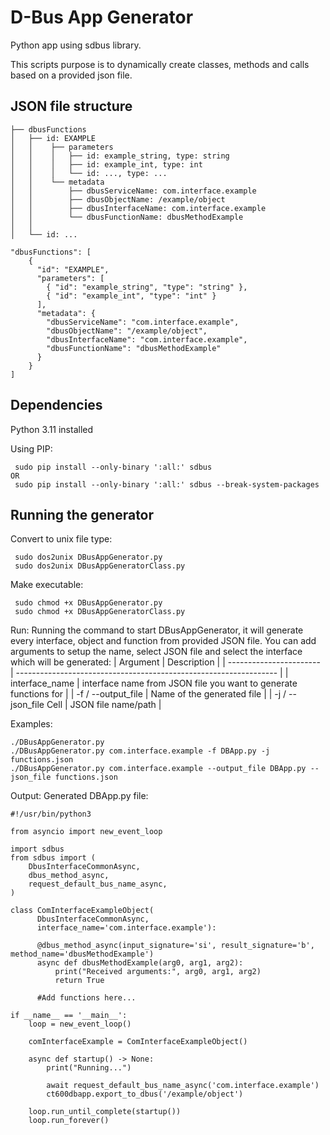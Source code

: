 # D-Bus App Generator
Python app using sdbus library.

This scripts purpose is to dynamically create classes, methods and calls based on a provided json file. 

## JSON file structure
```
├── dbusFunctions
│   ├── id: EXAMPLE
│   │    ├── parameters
│   │    │   ├── id: example_string, type: string
│   │    │   ├── id: example_int, type: int
│   │    │   └── id: ..., type: ...
│   │    └── metadata
│   │        ├── dbusServiceName: com.interface.example
│   │        ├── dbusObjectName: /example/object
│   │        ├── dbusInterfaceName: com.interface.example
│   │        └── dbusFunctionName: dbusMethodExample
│   │
│   └── id: ...
```

```
"dbusFunctions": [
    {
      "id": "EXAMPLE",
      "parameters": [
        { "id": "example_string", "type": "string" },
        { "id": "example_int", "type": "int" }
      ],
      "metadata": {
        "dbusServiceName": "com.interface.example",
        "dbusObjectName": "/example/object",
        "dbusInterfaceName": "com.interface.example",
        "dbusFunctionName": "dbusMethodExample"
      }
    }
]
```

## Dependencies
Python 3.11 installed

Using PIP:
```
 sudo pip install --only-binary ':all:' sdbus
OR
 sudo pip install --only-binary ':all:' sdbus --break-system-packages
```

## Running the generator
Convert to unix file type:
```
 sudo dos2unix DBusAppGenerator.py
 sudo dos2unix DBusAppGeneratorClass.py
```
Make executable: 
```
 sudo chmod +x DBusAppGenerator.py
 sudo chmod +x DBusAppGeneratorClass.py
```
Run:
Running the command to start DBusAppGenerator, it will generate every interface, object and function from provided JSON file.
You can add arguments to setup the name, select JSON file and select the interface which will be generated:
| Argument                | Description                                                       |
| ----------------------- | ----------------------------------------------------------------- |
| interface_name          | interface name from JSON file you want to generate functions for  |
| -f / --output_file      | Name of the generated file                                        |
| -j / --json_file Cell   | JSON file name/path                                               |


Examples:
```
./DBusAppGenerator.py
./DBusAppGenerator.py com.interface.example -f DBApp.py -j functions.json
./DBusAppGenerator.py com.interface.example --output_file DBApp.py --json_file functions.json
```

Output:
Generated DBApp.py file:
```
#!/usr/bin/python3
 
from asyncio import new_event_loop
 
import sdbus
from sdbus import (
    DbusInterfaceCommonAsync,
    dbus_method_async,
    request_default_bus_name_async,
)
 
class ComInterfaceExampleObject(
      DbusInterfaceCommonAsync,
      interface_name='com.interface.example'):
 
      @dbus_method_async(input_signature='si', result_signature='b', method_name='dbusMethodExample')
      async def dbusMethodExample(arg0, arg1, arg2):
          print("Received arguments:", arg0, arg1, arg2)
          return True
 
      #Add functions here...
 
if __name__ == '__main__':
    loop = new_event_loop()
 
    comInterfaceExample = ComInterfaceExampleObject()
     
    async def startup() -> None:
        print("Running...")
 
        await request_default_bus_name_async('com.interface.example')
        ct600dbapp.export_to_dbus('/example/object')
     
    loop.run_until_complete(startup())
    loop.run_forever()
```
